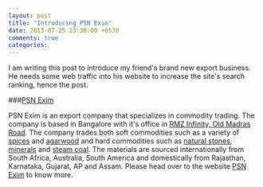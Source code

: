 ```yaml
---
layout: post
title: "Introducing PSN Exim"
date: 2013-07-25 23:30:00 +0530
comments: true
categories: 
---
```


I am writing this post to introduce my friend's brand new export business. He needs some web traffic into his website to increase the site's search ranking, hence the post.

###[PSN Exim](http://www.psnexim.com) 

PSN Exim is an export company that specializes in commodity trading. The company is based in Bangalore with it's office in [RMZ Infinity, Old Madras Road](http://www.psnexim.com/contact-us.html). The company trades both soft commodities such as a variety of [spices](http://www.psnexim.com/mustardseeds.html) and [agarwood](http://www.psnexim.com/agarwood.html) and hard commodities such as [natural stones](http://www.psnexim.com/cobblesandpebbles.html), [minerals](http://www.psnexim.com/quartzite.html) and [steam coal](http://www.psnexim.com/steam-coal.html). The materials are sourced internationally from South Africa, Australia, South America and domestically from Rajasthan, Karnataka, Gujarat, AP and Assam. Please head over to the website [PSN Exim](http://www.psnexim.com) to know more.

